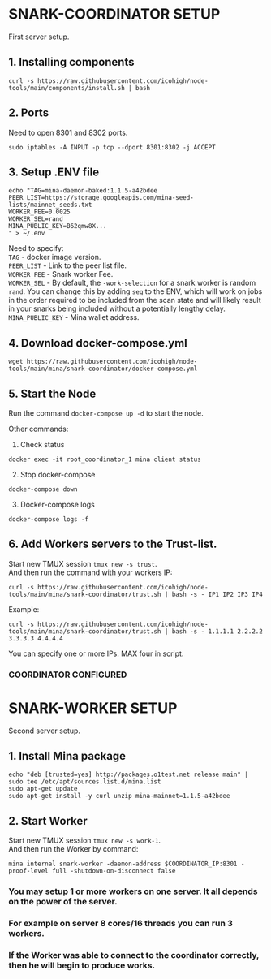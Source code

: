 # SNARK-COORDINATOR SETUP
First server setup.

## 1. Installing components
```
curl -s https://raw.githubusercontent.com/icohigh/node-tools/main/components/install.sh | bash
```
## 2. Ports
Need to open 8301 and 8302 ports.  
```
sudo iptables -A INPUT -p tcp --dport 8301:8302 -j ACCEPT
```
## 3. Setup .ENV file
```
echo "TAG=mina-daemon-baked:1.1.5-a42bdee
PEER_LIST=https://storage.googleapis.com/mina-seed-lists/mainnet_seeds.txt
WORKER_FEE=0.0025
WORKER_SEL=rand
MINA_PUBLIC_KEY=B62qmw8X...
" > ~/.env
```
Need to specify:  
`TAG` - docker image version.  
`PEER_LIST` - Link to the peer list file.  
`WORKER_FEE` - Snark worker Fee.  
`WORKER_SEL` - By default, the `-work-selection` for a snark worker is random `rand`. You can change this by adding `seq` to the ENV, which will work on jobs in the order required to be included from the scan state and will likely result in your snarks being included without a potentially lengthy delay.  
`MINA_PUBLIC_KEY` - Mina wallet address.  

## 4. Download docker-compose.yml
```
wget https://raw.githubusercontent.com/icohigh/node-tools/main/mina/snark-coordinator/docker-compose.yml
```
## 5. Start the Node
Run the command `docker-compose up -d` to start the node.

Other commands:
1. Check status
```
docker exec -it root_coordinator_1 mina client status
```
2. Stop docker-compose
```
docker-compose down
```
3. Docker-compose logs
```
docker-compose logs -f
```

## 6. Add Workers servers to the Trust-list.
Start new TMUX session `tmux new -s trust`.  
And then run the command with your workers IP:
```
curl -s https://raw.githubusercontent.com/icohigh/node-tools/main/mina/snark-coordinator/trust.sh | bash -s - IP1 IP2 IP3 IP4
```
Example:
```
curl -s https://raw.githubusercontent.com/icohigh/node-tools/main/mina/snark-coordinator/trust.sh | bash -s - 1.1.1.1 2.2.2.2 3.3.3.3 4.4.4.4
```
You can specify one or more IPs. MAX four in script.

### COORDINATOR CONFIGURED

# SNARK-WORKER SETUP
Second server setup.

## 1. Install Mina package
```
echo "deb [trusted=yes] http://packages.o1test.net release main" | sudo tee /etc/apt/sources.list.d/mina.list
sudo apt-get update
sudo apt-get install -y curl unzip mina-mainnet=1.1.5-a42bdee
```
## 2. Start Worker
Start new TMUX session `tmux new -s work-1`.  
And then run the Worker by command:  
```
mina internal snark-worker -daemon-address $COORDINATOR_IP:8301 -proof-level full -shutdown-on-disconnect false
```

### You may setup 1 or more workers on one server. It all depends on the power of the server. 
### For example on server 8 cores/16 threads you can run 3 workers.

### If the Worker was able to connect to the coordinator correctly, then he will begin to produce works.
